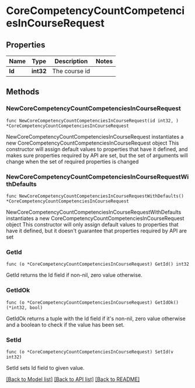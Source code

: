 # CoreCompetencyCountCompetenciesInCourseRequest

## Properties

Name | Type | Description | Notes
------------ | ------------- | ------------- | -------------
**Id** | **int32** | The course id | 

## Methods

### NewCoreCompetencyCountCompetenciesInCourseRequest

`func NewCoreCompetencyCountCompetenciesInCourseRequest(id int32, ) *CoreCompetencyCountCompetenciesInCourseRequest`

NewCoreCompetencyCountCompetenciesInCourseRequest instantiates a new CoreCompetencyCountCompetenciesInCourseRequest object
This constructor will assign default values to properties that have it defined,
and makes sure properties required by API are set, but the set of arguments
will change when the set of required properties is changed

### NewCoreCompetencyCountCompetenciesInCourseRequestWithDefaults

`func NewCoreCompetencyCountCompetenciesInCourseRequestWithDefaults() *CoreCompetencyCountCompetenciesInCourseRequest`

NewCoreCompetencyCountCompetenciesInCourseRequestWithDefaults instantiates a new CoreCompetencyCountCompetenciesInCourseRequest object
This constructor will only assign default values to properties that have it defined,
but it doesn't guarantee that properties required by API are set

### GetId

`func (o *CoreCompetencyCountCompetenciesInCourseRequest) GetId() int32`

GetId returns the Id field if non-nil, zero value otherwise.

### GetIdOk

`func (o *CoreCompetencyCountCompetenciesInCourseRequest) GetIdOk() (*int32, bool)`

GetIdOk returns a tuple with the Id field if it's non-nil, zero value otherwise
and a boolean to check if the value has been set.

### SetId

`func (o *CoreCompetencyCountCompetenciesInCourseRequest) SetId(v int32)`

SetId sets Id field to given value.



[[Back to Model list]](../README.md#documentation-for-models) [[Back to API list]](../README.md#documentation-for-api-endpoints) [[Back to README]](../README.md)


